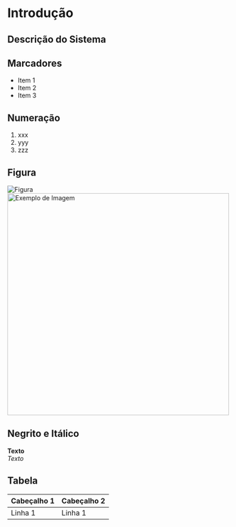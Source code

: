 # Introdução

## Descrição do Sistema

## Marcadores
- Item 1
- Item 2
- Item 3

## Numeração
1. xxx
2. yyy
3. zzz

## Figura
![Figura](https://fisiocarepet.com.br/wp-content/uploads/2022/02/cachorro.png)
<img src="https://fisiocarepet.com.br/wp-content/uploads/2022/02/cachorro.png" alt="Exemplo de Imagem" width="500">

## Negrito e Itálico
**Texto**</br>
*Texto*

## Tabela
| Cabeçalho 1 | Cabeçalho 2 |
| ----------- | ----------- |
| Linha 1     | Linha 1     |
